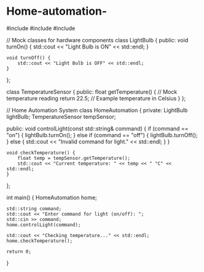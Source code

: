 



# Home-automation-
#include <iostream>
#include <string>
#include <vector>

// Mock classes for hardware components
class LightBulb {
public:
    void turnOn() {
        std::cout << "Light Bulb is ON" << std::endl;
    }

    void turnOff() {
        std::cout << "Light Bulb is OFF" << std::endl;
    }
};

class TemperatureSensor {
public:
    float getTemperature() {
        // Mock temperature reading
        return 22.5; // Example temperature in Celsius
    }
};

// Home Automation System
class HomeAutomation {
private:
    LightBulb lightBulb;
    TemperatureSensor tempSensor;

public:
    void controlLight(const std::string& command) {
        if (command == "on") {
            lightBulb.turnOn();
        } else if (command == "off") {
            lightBulb.turnOff();
        } else {
            std::cout << "Invalid command for light." << std::endl;
        }
    }

    void checkTemperature() {
        float temp = tempSensor.getTemperature();
        std::cout << "Current temperature: " << temp << " °C" << std::endl;
    }
};

int main() {
    HomeAutomation home;

    std::string command;
    std::cout << "Enter command for light (on/off): ";
    std::cin >> command;
    home.controlLight(command);

    std::cout << "Checking temperature..." << std::endl;
    home.checkTemperature();

    return 0;
}
